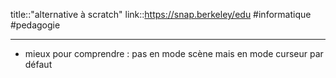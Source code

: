 title::"alternative à scratch"
link::https://snap.berkeley/edu
#informatique #pedagogie

----

 - mieux pour comprendre : pas en mode scène mais en mode curseur par défaut
